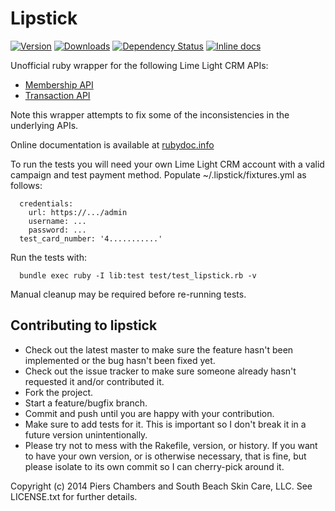 # Lipstick

[![Version](https://badge.fury.io/rb/lipstick.svg)](http://badge.fury.io/rb/lipstick)
[![Downloads](https://img.shields.io/gem/dtv/lipstick.svg?style=flat-square)](https://rubygems.org/gems/lipstick)
[![Dependency Status](https://gemnasium.com/varyonic/lipstick.svg)](https://gemnasium.com/varyonic/lipstick)
[![Inline docs](http://inch-ci.org/github/varyonic/lipstick.svg)](http://inch-ci.org/github/varyonic/lipstick)

Unofficial ruby wrapper for the following Lime Light CRM APIs:

* [Membership API](http://help.limelightcrm.com/entries/317874-Membership-API-Documentation)
* [Transaction API](http://help.limelightcrm.com/entries/22934241-Transaction-API-Documentation)

Note this wrapper attempts to fix some of the inconsistencies in the underlying APIs.

Online documentation is available at [rubydoc.info](http://www.rubydoc.info/github/varyonic/lipstick/master/frames)

To run the tests you will need your own Lime Light CRM account with a valid campaign and test payment method.  Populate ~/.lipstick/fixtures.yml as follows:

```
  credentials:
    url: https://.../admin
    username: ...
    password: ...
  test_card_number: '4...........'
```
Run the tests with:

```
  bundle exec ruby -I lib:test test/test_lipstick.rb -v
```

Manual cleanup may be required before re-running tests.

## Contributing to lipstick
 
* Check out the latest master to make sure the feature hasn't been implemented or the bug hasn't been fixed yet.
* Check out the issue tracker to make sure someone already hasn't requested it and/or contributed it.
* Fork the project.
* Start a feature/bugfix branch.
* Commit and push until you are happy with your contribution.
* Make sure to add tests for it. This is important so I don't break it in a future version unintentionally.
* Please try not to mess with the Rakefile, version, or history. If you want to have your own version, or is otherwise necessary, that is fine, but please isolate to its own commit so I can cherry-pick around it.

Copyright (c) 2014 Piers Chambers and South Beach Skin Care, LLC. See LICENSE.txt for
further details.

